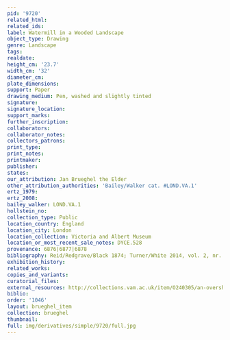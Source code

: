 ```yaml
---
pid: '9720'
related_html: 
related_ids: 
label: Watermill in a Wooded Landscape
object_type: Drawing
genre: Landscape
tags: 
realdate: 
height_cm: '23.7'
width_cm: '32'
diameter_cm: 
plate_dimensions: 
support: Paper
drawing_medium: Pen, washed and slightly tinted
signature: 
signature_location: 
support_marks: 
further_inscription: 
collaborators: 
collaborator_notes: 
collectors_patrons: 
print_type: 
print_notes: 
printmaker: 
publisher: 
states: 
our_attribution: Jan Brueghel the Elder
other_attribution_authorities: 'Bailey/Walker cat. #LOND.VA.1'
ertz_1979: 
ertz_2008: 
bailey_walker: LOND.VA.1
hollstein_no: 
collection_type: Public
location_country: England
location_city: London
location_collection: Victoria and Albert Museum
location_or_most_recent_sale_notes: DYCE.528
provenance: 6876|6877|6878
bibliography: Reid/Redgrave/Black 1874; Turner/White 2014, vol. 2, nr. 458
exhibition_history: 
related_works: 
copies_and_variants: 
curatorial_files: 
external_resources: http://collections.vam.ac.uk/item/O240305/an-overshot-watermill-in-a-drawing-brueghel-jan-the/
biblio: 
order: '1046'
layout: brueghel_item
collection: brueghel
thumbnail: 
full: img/derivatives/simple/9720/full.jpg
---
```

